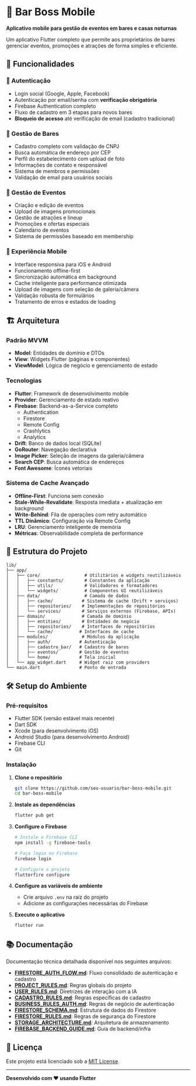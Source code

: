 # 🍺 Bar Boss Mobile

**Aplicativo mobile para gestão de eventos em bares e casas noturnas**

Um aplicativo Flutter completo que permite aos proprietários de bares gerenciar eventos, promoções e atrações de forma simples e eficiente.

## 🚀 Funcionalidades

### 🔐 Autenticação
- Login social (Google, Apple, Facebook)
- Autenticação por email/senha com **verificação obrigatória**
- Firebase Authentication completo
- Fluxo de cadastro em 3 etapas para novos bares
- **Bloqueio de acesso** até verificação de email (cadastro tradicional)

### 🏪 Gestão de Bares
- Cadastro completo com validação de CNPJ
- Busca automática de endereço por CEP
- Perfil do estabelecimento com upload de foto
- Informações de contato e responsável
- Sistema de membros e permissões
- Validação de email para usuários sociais

### 🎉 Gestão de Eventos
- Criação e edição de eventos
- Upload de imagens promocionais
- Gestão de atrações e lineup
- Promoções e ofertas especiais
- Calendário de eventos
- Sistema de permissões baseado em membership

### 📱 Experiência Mobile
- Interface responsiva para iOS e Android
- Funcionamento offline-first
- Sincronização automática em background
- Cache inteligente para performance otimizada
- Upload de imagens com seleção de galeria/câmera
- Validação robusta de formulários
- Tratamento de erros e estados de loading

## 🏗️ Arquitetura

### Padrão MVVM
- **Model**: Entidades de domínio e DTOs
- **View**: Widgets Flutter (páginas e componentes)
- **ViewModel**: Lógica de negócio e gerenciamento de estado

### Tecnologias
- **Flutter**: Framework de desenvolvimento mobile
- **Provider**: Gerenciamento de estado reativo
- **Firebase**: Backend-as-a-Service completo
  - Authentication
  - Firestore
  - Remote Config
  - Crashlytics
  - Analytics
- **Drift**: Banco de dados local (SQLite)
- **GoRouter**: Navegação declarativa
- **Image Picker**: Seleção de imagens da galeria/câmera
- **Search CEP**: Busca automática de endereços
- **Font Awesome**: Ícones vetoriais

### Sistema de Cache Avançado
- **Offline-First**: Funciona sem conexão
- **Stale-While-Revalidate**: Resposta imediata + atualização em background
- **Write-Behind**: Fila de operações com retry automático
- **TTL Dinâmico**: Configuração via Remote Config
- **LRU**: Gerenciamento inteligente de memória
- **Métricas**: Observabilidade completa de performance

## 📁 Estrutura do Projeto

```
lib/
├── app/
│   ├── core/                 # Utilitários e widgets reutilizáveis
│   │   ├── constants/        # Constantes da aplicação
│   │   ├── utils/            # Validadores e formatadores
│   │   └── widgets/          # Componentes UI reutilizáveis
│   ├── data/                 # Camada de dados
│   │   ├── cache/           # Sistema de cache (Drift + serviços)
│   │   ├── repositories/    # Implementações de repositórios
│   │   └── services/        # Serviços externos (Firebase, APIs)
│   ├── domain/              # Camada de domínio
│   │   ├── entities/        # Entidades de negócio
│   │   ├── repositories/    # Interfaces de repositórios
│   │   └── cache/          # Interfaces de cache
│   ├── modules/             # Módulos da aplicação
│   │   ├── auth/           # Autenticação
│   │   ├── cadastro_bar/   # Cadastro de bares
│   │   ├── eventos/        # Gestão de eventos
│   │   └── home/           # Tela inicial
│   └── app_widget.dart     # Widget raiz com providers
└── main.dart               # Ponto de entrada
```

## 🛠️ Setup do Ambiente

### Pré-requisitos
- Flutter SDK (versão estável mais recente)
- Dart SDK
- Xcode (para desenvolvimento iOS)
- Android Studio (para desenvolvimento Android)
- Firebase CLI
- Git

### Instalação

1. **Clone o repositório**
   ```bash
   git clone https://github.com/seu-usuario/bar-boss-mobile.git
   cd bar-boss-mobile
   ```

2. **Instale as dependências**
   ```bash
   flutter pub get
   ```

3. **Configure o Firebase**
   ```bash
   # Instale o Firebase CLI
   npm install -g firebase-tools
   
   # Faça login no Firebase
   firebase login
   
   # Configure o projeto
   flutterfire configure
   ```

4. **Configure as variáveis de ambiente**
   - Crie arquivo `.env` na raiz do projeto
   - Adicione as configurações necessárias do Firebase
   
5. **Execute o aplicativo**
   ```bash
   flutter run
   ```

## 📚 Documentação

Documentação técnica detalhada disponível nos seguintes arquivos:

- **[FIRESTORE_AUTH_FLOW.md](./FIRESTORE_AUTH_FLOW.md)**: Fluxo consolidado de autenticação e cadastro
- **[PROJECT_RULES.md](./PROJECT_RULES.md)**: Regras globais do projeto
- **[USER_RULES.md](./USER_RULES.md)**: Diretrizes de interação com a IA
- **[CADASTRO_RULES.md](./CADASTRO_RULES.md)**: Regras específicas de cadastro
- **[BUSINESS_RULES_AUTH.md](./BUSINESS_RULES_AUTH.md)**: Regras de negócio de autenticação
- **[FIRESTORE_SCHEMA.md](./FIRESTORE_SCHEMA.md)**: Estrutura de dados do Firestore
- **[FIRESTORE_RULES.md](./FIRESTORE_RULES.md)**: Regras de segurança do Firestore
- **[STORAGE_ARCHITECTURE.md](./STORAGE_ARCHITECTURE.md)**: Arquitetura de armazenamento
- **[FIREBASE_BACKEND_GUIDE.md](./FIREBASE_BACKEND_GUIDE.md)**: Guia de backend/infra

## 📄 Licença

Este projeto está licenciado sob a [MIT License](LICENSE).

---

**Desenvolvido com ❤️ usando Flutter**